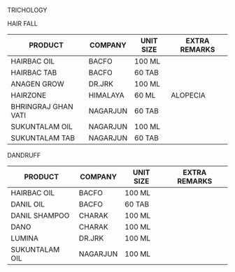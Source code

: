 TRICHOLOGY

HAIR FALL

| PRODUCT | COMPANY | UNIT SIZE | EXTRA REMARKS |
| --- | --- | --- | --- |
| HAIRBAC OIL | BACFO | 100 ML |     |
| HAIRBAC TAB | BACFO | 60 TAB |     |
| ANAGEN GROW | DR.JRK | 100 ML |     |
| HAIRZONE | HIMALAYA | 60 ML | ALOPECIA |
| BHRINGRAJ GHAN VATI | NAGARJUN | 60 TAB |     |
| SUKUNTALAM OIL | NAGARJUN | 100 ML |     |
| SUKUNTALAM TAB | NAGARJUN | 60 TAB |     |

DANDRUFF

| PRODUCT | COMPANY | UNIT SIZE | EXTRA REMARKS |
| --- | --- | --- | --- |
| HAIRBAC OIL | BACFO | 100 ML |     |
| DANIL OIL | BACFO | 60 TAB |     |
| DANIL SHAMPOO | CHARAK | 100 ML |     |
| DANO | CHARAK | 100 ML |     |
| LUMINA | DR.JRK | 100 ML |     |
| SUKUNTALAM OIL | NAGARJUN | 100 ML |     |